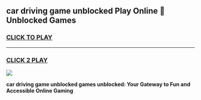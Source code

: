 
## car driving game unblocked Play Online 👋 Unblocked Games
<h3>
<a href="https://premium.freeplayer.one?title=car_driving_game_unblocked&ref=19F">CLICK TO PLAY</a></h3>
<hr>

<h3>
<a href="https://premium.freeplayer.one?title=car_driving_game_unblocked&ref=19F">CLICK 2 PLAY</a>
  
</h3>

<a href="https://premium.freeplayer.one?title=car_driving_game_unblocked&ref=19F"><img src="https://clearcache.store/games.png"></a>


**car driving game unblocked games unblocked: Your Gateway to Fun and Accessible Online Gaming**
